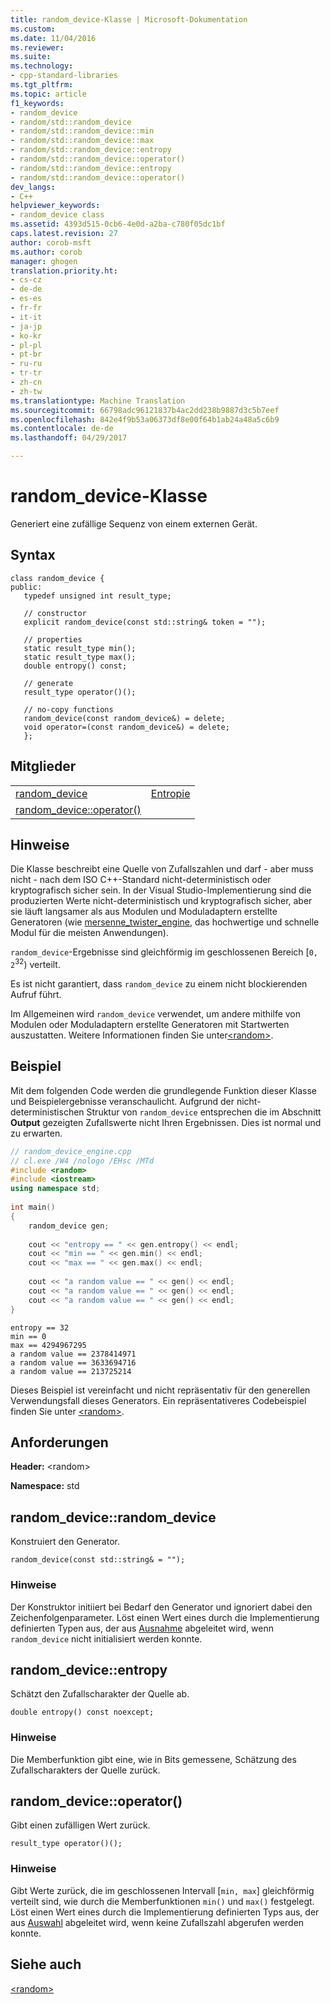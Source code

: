 ```yaml
---
title: random_device-Klasse | Microsoft-Dokumentation
ms.custom: 
ms.date: 11/04/2016
ms.reviewer: 
ms.suite: 
ms.technology:
- cpp-standard-libraries
ms.tgt_pltfrm: 
ms.topic: article
f1_keywords:
- random_device
- random/std::random_device
- random/std::random_device::min
- random/std::random_device::max
- random/std::random_device::entropy
- random/std::random_device::operator()
- random/std::random_device::entropy
- random/std::random_device::operator()
dev_langs:
- C++
helpviewer_keywords:
- random_device class
ms.assetid: 4393d515-0cb6-4e0d-a2ba-c780f05dc1bf
caps.latest.revision: 27
author: corob-msft
ms.author: corob
manager: ghogen
translation.priority.ht:
- cs-cz
- de-de
- es-es
- fr-fr
- it-it
- ja-jp
- ko-kr
- pl-pl
- pt-br
- ru-ru
- tr-tr
- zh-cn
- zh-tw
ms.translationtype: Machine Translation
ms.sourcegitcommit: 66798adc96121837b4ac2dd238b9887d3c5b7eef
ms.openlocfilehash: 842e4f9b53a06373df8e00f64b1ab24a48a5c6b9
ms.contentlocale: de-de
ms.lasthandoff: 04/29/2017

---
```

# <a name="randomdevice-class"></a>random_device-Klasse
Generiert eine zufällige Sequenz von einem externen Gerät.  
  
## <a name="syntax"></a>Syntax  
  
```
class random_device {  
public:  
   typedef unsigned int result_type;  
   
   // constructor 
   explicit random_device(const std::string& token = "");
   
   // properties 
   static result_type min();
   static result_type max();
   double entropy() const;
   
   // generate 
   result_type operator()();

   // no-copy functions 
   random_device(const random_device&) = delete;  
   void operator=(const random_device&) = delete;  
   };  
```  

## <a name="members"></a>Mitglieder  
  
|||  
|-|-|  
|[random_device](#random_device)|[Entropie](#entropy)|  
|[random_device::operator()](#op_call)||  
  
## <a name="remarks"></a>Hinweise  
Die Klasse beschreibt eine Quelle von Zufallszahlen und darf - aber muss nicht - nach dem ISO C++-Standard nicht-deterministisch oder kryptografisch sicher sein. In der Visual Studio-Implementierung sind die produzierten Werte nicht-deterministisch und kryptografisch sicher, aber sie läuft langsamer als aus Modulen und Moduladaptern erstellte Generatoren (wie [mersenne_twister_engine](../standard-library/mersenne-twister-engine-class.md), das hochwertige und schnelle Modul für die meisten Anwendungen).  
  
`random_device`-Ergebnisse sind gleichförmig im geschlossenen Bereich [`0, 2`<sup>32</sup>) verteilt.  
  
Es ist nicht garantiert, dass `random_device` zu einem nicht blockierenden Aufruf führt.  
  
Im Allgemeinen wird `random_device` verwendet, um andere mithilfe von Modulen oder Moduladaptern erstellte Generatoren mit Startwerten auszustatten. Weitere Informationen finden Sie unter[\<random>](../standard-library/random.md).  
  
## <a name="example"></a>Beispiel  
Mit dem folgenden Code werden die grundlegende Funktion dieser Klasse und Beispielergebnisse veranschaulicht. Aufgrund der nicht-deterministischen Struktur von `random_device` entsprechen die im Abschnitt **Output** gezeigten Zufallswerte nicht Ihren Ergebnissen. Dies ist normal und zu erwarten.  
  
```cpp  
// random_device_engine.cpp   
// cl.exe /W4 /nologo /EHsc /MTd   
#include <random>   
#include <iostream>   
using namespace std;  
  
int main()   
{   
    random_device gen;   
  
    cout << "entropy == " << gen.entropy() << endl;   
    cout << "min == " << gen.min() << endl;   
    cout << "max == " << gen.max() << endl;   
  
    cout << "a random value == " << gen() << endl;   
    cout << "a random value == " << gen() << endl;   
    cout << "a random value == " << gen() << endl;   
}  
```  
  
```Output  
entropy == 32
min == 0
max == 4294967295
a random value == 2378414971
a random value == 3633694716
a random value == 213725214
```  
  
Dieses Beispiel ist vereinfacht und nicht repräsentativ für den generellen Verwendungsfall dieses Generators. Ein repräsentativeres Codebeispiel finden Sie unter [\<random>](../standard-library/random.md).  
  
## <a name="requirements"></a>Anforderungen  
 **Header:** \<random>  
  
 **Namespace:** std  
  
##  <a name="random_device"></a> random_device::random_device  
Konstruiert den Generator.  
  
```  
random_device(const std::string& = "");
```  
  
### <a name="remarks"></a>Hinweise  
Der Konstruktor initiiert bei Bedarf den Generator und ignoriert dabei den Zeichenfolgenparameter. Löst einen Wert eines durch die Implementierung definierten Typen aus, der aus [Ausnahme](../standard-library/exception-class.md) abgeleitet wird, wenn `random_device` nicht initialisiert werden konnte.  
  
##  <a name="entropy"></a> random_device::entropy  
Schätzt den Zufallscharakter der Quelle ab.  
  
```  
double entropy() const noexcept;  
```  
  
### <a name="remarks"></a>Hinweise  
Die Memberfunktion gibt eine, wie in Bits gemessene, Schätzung des Zufallscharakters der Quelle zurück.  
  
##  <a name="op_call"></a> random_device::operator()  
Gibt einen zufälligen Wert zurück.  
  
```  
result_type operator()();
```  
  
### <a name="remarks"></a>Hinweise  
Gibt Werte zurück, die im geschlossenen Intervall [`min, max`] gleichförmig verteilt sind, wie durch die Memberfunktionen `min()` und `max()` festgelegt. Löst einen Wert eines durch die Implementierung definierten Typs aus, der aus [Auswahl](../standard-library/exception-class.md) abgeleitet wird, wenn keine Zufallszahl abgerufen werden konnte.  
  
## <a name="see-also"></a>Siehe auch  
[\<random>](../standard-library/random.md)


